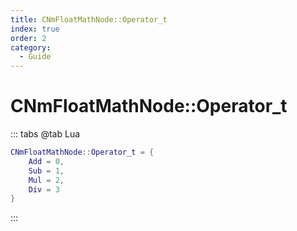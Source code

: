 ```yaml
---
title: CNmFloatMathNode::Operator_t
index: true
order: 2
category:
  - Guide
---
```


# CNmFloatMathNode::Operator_t
::: tabs
@tab Lua
```lua
CNmFloatMathNode::Operator_t = {
    Add = 0,
    Sub = 1,
    Mul = 2,
    Div = 3
}
```
:::